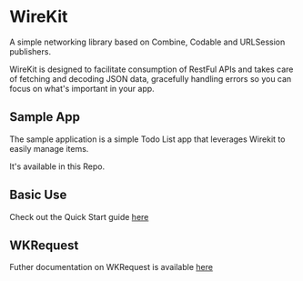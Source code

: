 # WireKit


A simple networking library based on Combine, Codable and URLSession publishers.

WireKit is designed to facilitate consumption of RestFul APIs and takes care of fetching and decoding JSON data, gracefully handling errors so you can focus on what's important in your app.

## Sample App
The sample application is a simple Todo List app that leverages Wirekit to easily manage items.

It's available in this Repo.

## Basic Use

Check out the Quick Start guide [here](quickStart.md)

## WKRequest

Futher documentation on WKRequest is available [here](wkrequest.md)
